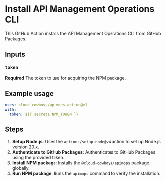 # Install API Management Operations CLI

This GitHub Action installs the API Management Operations CLI from GitHub Packages.

## Inputs

### `token`

**Required** The token to use for acquiring the NPM package.

## Example usage

```yaml
uses: cloud-cowboys/apimops-action@v1
with:
  token: ${{ secrets.NPM_TOKEN }}
```

## Steps

1. **Setup Node.js**: Uses the `actions/setup-node@v4` action to set up Node.js version 20.x.
2. **Authenticate to GitHub Packages**: Authenticates to GitHub Packages using the provided token.
3. **Install NPM package**: Installs the `@cloud-cowboys/apimops` package globally.
4. **Run NPM package**: Runs the `apimops` command to verify the installation.